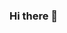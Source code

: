 ### Hi there 👋

<!--
**s2moon98/s2moon98** is a ✨ _special_ ✨ repository because its `README.md` (this file) appears on your GitHub profile.

[![Moonjieun's github stats](https://github-readme-stats.vercel.app/api?username=s2moon98&count_private=true&show_icons=true)](https://github.com/anuraghazra/github-readme-stats)

